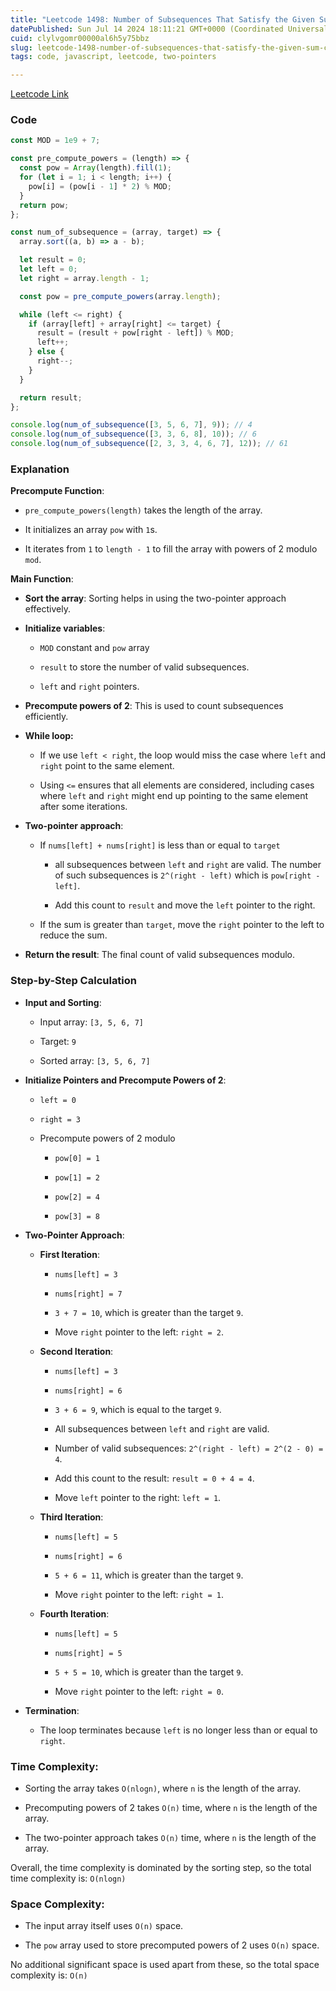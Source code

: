 ```yaml
---
title: "Leetcode 1498: Number of Subsequences That Satisfy the Given Sum Condition"
datePublished: Sun Jul 14 2024 18:11:21 GMT+0000 (Coordinated Universal Time)
cuid: clylvgomr00000al6h5y75bbz
slug: leetcode-1498-number-of-subsequences-that-satisfy-the-given-sum-condition
tags: code, javascript, leetcode, two-pointers

---
```


[Leetcode Link](https://leetcode.com/problems/number-of-subsequences-that-satisfy-the-given-sum-condition/description/)

### Code

```javascript
const MOD = 1e9 + 7;

const pre_compute_powers = (length) => {
  const pow = Array(length).fill(1);
  for (let i = 1; i < length; i++) {
    pow[i] = (pow[i - 1] * 2) % MOD;
  }
  return pow;
};

const num_of_subsequence = (array, target) => {
  array.sort((a, b) => a - b);

  let result = 0;
  let left = 0;
  let right = array.length - 1;

  const pow = pre_compute_powers(array.length);

  while (left <= right) {
    if (array[left] + array[right] <= target) {
      result = (result + pow[right - left]) % MOD;
      left++;
    } else {
      right--;
    }
  }

  return result;
};

console.log(num_of_subsequence([3, 5, 6, 7], 9)); // 4
console.log(num_of_subsequence([3, 3, 6, 8], 10)); // 6
console.log(num_of_subsequence([2, 3, 3, 4, 6, 7], 12)); // 61
```

### Explanation

**Precompute Function**:

* `pre_compute_powers(length)` takes the length of the array.
    
* It initializes an array `pow` with `1`s.
    
* It iterates from `1` to `length - 1` to fill the array with powers of 2 modulo `mod`.
    

**Main Function**:

* **Sort the array**: Sorting helps in using the two-pointer approach effectively.
    
* **Initialize variables**:
    
    * `MOD` constant and `pow` array
        
    * `result` to store the number of valid subsequences.
        
    * `left` and `right` pointers.
        
* **Precompute powers of 2**: This is used to count subsequences efficiently.
    
* **While loop:**
    
    * If we use `left < right`, the loop would miss the case where `left` and `right` point to the same element.
        
    * Using `<=` ensures that all elements are considered, including cases where `left` and `right` might end up pointing to the same element after some iterations.
        
* **Two-pointer approach**:
    
    * If `nums[left] + nums[right]` is less than or equal to `target`
        
        * all subsequences between `left` and `right` are valid. The number of such subsequences is `2^(right - left)` which is `pow[right - left]`.
            
        * Add this count to `result` and move the `left` pointer to the right.
            
    * If the sum is greater than `target`, move the `right` pointer to the left to reduce the sum.
        
* **Return the result**: The final count of valid subsequences modulo.
    

### Step-by-Step Calculation

* **Input and Sorting**:
    
    * Input array: `[3, 5, 6, 7]`
        
    * Target: `9`
        
    * Sorted array: `[3, 5, 6, 7]`
        
* **Initialize Pointers and Precompute Powers of 2**:
    
    * `left = 0`
        
    * `right = 3`
        
    * Precompute powers of 2 modulo
        
        * `pow[0] = 1`
            
        * `pow[1] = 2`
            
        * `pow[2] = 4`
            
        * `pow[3] = 8`
            
* **Two-Pointer Approach**:
    
    * **First Iteration**:
        
        * `nums[left] = 3`
            
        * `nums[right] = 7`
            
        * `3 + 7 = 10`, which is greater than the target `9`.
            
        * Move `right` pointer to the left: `right = 2`.
            
    * **Second Iteration**:
        
        * `nums[left] = 3`
            
        * `nums[right] = 6`
            
        * `3 + 6 = 9`, which is equal to the target `9`.
            
        * All subsequences between `left` and `right` are valid.
            
        * Number of valid subsequences: `2^(right - left) = 2^(2 - 0) = 4`.
            
        * Add this count to the result: `result = 0 + 4 = 4`.
            
        * Move `left` pointer to the right: `left = 1`.
            
    * **Third Iteration**:
        
        * `nums[left] = 5`
            
        * `nums[right] = 6`
            
        * `5 + 6 = 11`, which is greater than the target `9`.
            
        * Move `right` pointer to the left: `right = 1`.
            
    * **Fourth Iteration**:
        
        * `nums[left] = 5`
            
        * `nums[right] = 5`
            
        * `5 + 5 = 10`, which is greater than the target `9`.
            
        * Move `right` pointer to the left: `right = 0`.
            
* **Termination**:
    
    * The loop terminates because `left` is no longer less than or equal to `right`.
        

### Time Complexity:

* Sorting the array takes `O(nlog⁡n)`, where `n` is the length of the array.
    
* Precomputing powers of 2 takes `O(n)` time, where `n` is the length of the array.
    
* The two-pointer approach takes `O(n)` time, where `n` is the length of the array.
    

Overall, the time complexity is dominated by the sorting step, so the total time complexity is: `O(nlog⁡n)`

### Space Complexity:

* The input array itself uses `O(n)` space.
    
* The `pow` array used to store precomputed powers of 2 uses `O(n)` space.
    

No additional significant space is used apart from these, so the total space complexity is: `O(n)`